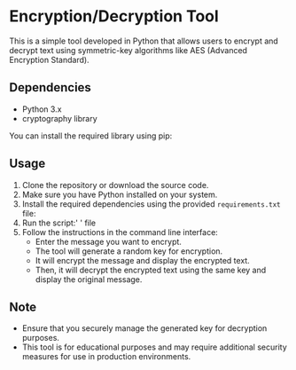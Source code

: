 # Encryption/Decryption Tool

This is a simple tool developed in Python that allows users to encrypt and decrypt text using symmetric-key algorithms like AES (Advanced Encryption Standard).

## Dependencies

- Python 3.x
- cryptography library

You can install the required library using pip:


## Usage

1. Clone the repository or download the source code.
2. Make sure you have Python installed on your system.
3. Install the required dependencies using the provided `requirements.txt` file:
4. Run the script:'  ' file
5. Follow the instructions in the command line interface:
   - Enter the message you want to encrypt.
   - The tool will generate a random key for encryption.
   - It will encrypt the message and display the encrypted text.
   - Then, it will decrypt the encrypted text using the same key and display the original message.

## Note

- Ensure that you securely manage the generated key for decryption purposes.
- This tool is for educational purposes and may require additional security measures for use in production environments.
